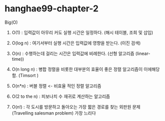 # hanghae99-chapter-2

Big(O) 

1. O(1) : 입력값이 아무리 커도 실행 시간은 일정하다. 
          (해시 테이블, 조희 및 삽입)
          
2. O(log n) : 여기서부터 실행 시간은 입력값에 영향을 받는다. 
              (이진 검색)

3. O(n) : 수행하는데 걸리는 시간은 입력값에 비례한다.
          (선형 알고리즘 (linear-time))
          
4. O(n long n) : 병합 정렬을 비롯한 대부분의 효율이 좋은 정렬 알고리즘이 이에해당함.
                 (Timsort )
                 
5. O(n*n) : 버블 정렬 <- 비효율 적인 정렬 알고리즘
6. O(2 to the n) : 피보나치 수 재귀로 계산하는 알고리즘 
7. O(n!) : 각 도시를 방문하고 돌아오는 가장 짧은 경로를 찾는 외판원 문제 (Travelling salesman problem)
           가장 느리다
